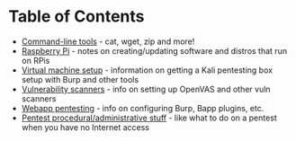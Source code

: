# Table of Contents
* [Command-line tools](/cmdline/linux/index.md) - cat, wget, zip and more!
* [Raspberry Pi](/rasperrypi/index.md) - notes on creating/updating software and distros that run on RPis
* [Virtual machine setup](/vm-setup/index.md) - information on getting a Kali pentesting box setup with Burp and other tools
* [Vulnerability scanners](/vulnerability-scanners/index.md) - info on setting up OpenVAS and other vuln scanners
* [Webapp pentesting](/pentesting/webapp/index.md) - info on configuring Burp, Bapp plugins, etc.
* [Pentest procedural/administrative stuff](/pentesting/admin/index.md) - like what to do on a pentest when you have no Internet access
